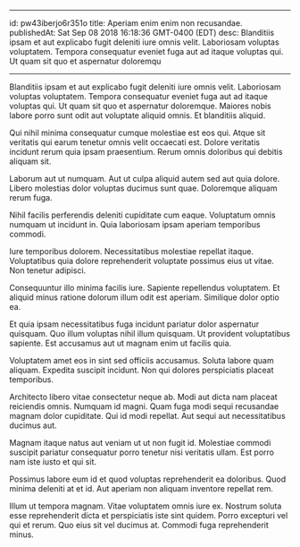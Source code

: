 
---
id: pw43iberjo6r351o
title: Aperiam enim enim non recusandae.
publishedAt: Sat Sep 08 2018 16:18:36 GMT-0400 (EDT)
desc: Blanditiis ipsam et aut explicabo fugit deleniti iure omnis velit. Laboriosam voluptas voluptatem. Tempora consequatur eveniet fuga aut ad itaque voluptas qui. Ut quam sit quo et aspernatur doloremqu

---



Blanditiis ipsam et aut explicabo fugit deleniti iure omnis velit. Laboriosam voluptas voluptatem. Tempora consequatur eveniet fuga aut ad itaque voluptas qui. Ut quam sit quo et aspernatur doloremque. Maiores nobis labore porro sunt odit aut voluptate aliquid omnis. Et blanditiis aliquid.
 Qui nihil minima consequatur cumque molestiae est eos qui. Atque sit veritatis qui earum tenetur omnis velit occaecati est. Dolore veritatis incidunt rerum quia ipsam praesentium. Rerum omnis doloribus qui debitis aliquam sit.
 Laborum aut ut numquam. Aut ut culpa aliquid autem sed aut quia dolore. Libero molestias dolor voluptas ducimus sunt quae. Doloremque aliquam rerum fuga.


Nihil facilis perferendis deleniti cupiditate cum eaque. Voluptatum omnis numquam ut incidunt in. Quia laboriosam ipsam aperiam temporibus commodi.
 Iure temporibus dolorem. Necessitatibus molestiae repellat itaque. Voluptatibus quia dolore reprehenderit voluptate possimus eius ut vitae. Non tenetur adipisci.
 Consequuntur illo minima facilis iure. Sapiente repellendus voluptatem. Et aliquid minus ratione dolorum illum odit est aperiam. Similique dolor optio ea.


Et quia ipsam necessitatibus fuga incidunt pariatur dolor aspernatur quisquam. Quo illum voluptas nihil illum quisquam. Ut provident voluptatibus sapiente. Est accusamus aut ut magnam enim ut facilis quia.
 Voluptatem amet eos in sint sed officiis accusamus. Soluta labore quam aliquam. Expedita suscipit incidunt. Non qui dolores perspiciatis placeat temporibus.
 Architecto libero vitae consectetur neque ab. Modi aut dicta nam placeat reiciendis omnis. Numquam id magni. Quam fuga modi sequi recusandae magnam dolor cupiditate. Qui id modi repellat. Aut sequi aut necessitatibus ducimus aut.


Magnam itaque natus aut veniam ut ut non fugit id. Molestiae commodi suscipit pariatur consequatur porro tenetur nisi veritatis ullam. Est porro nam iste iusto et qui sit.
 Possimus labore eum id et quod voluptas reprehenderit ea doloribus. Quod minima deleniti at et id. Aut aperiam non aliquam inventore repellat rem.
 Illum ut tempora magnam. Vitae voluptatem omnis iure ex. Nostrum soluta esse reprehenderit dicta et perspiciatis iste sint quidem. Porro excepturi vel qui et rerum. Quo eius sit vel ducimus at. Commodi fuga reprehenderit minus.

